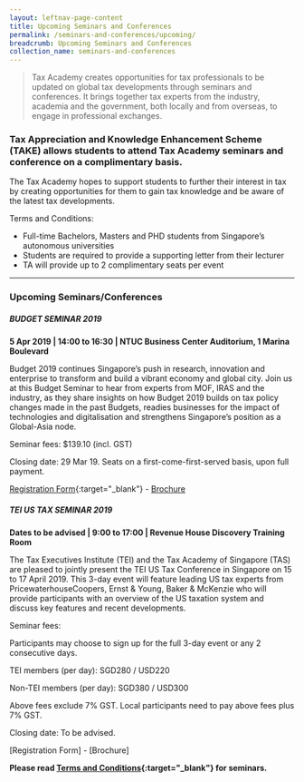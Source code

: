 ```yaml
---
layout: leftnav-page-content
title: Upcoming Seminars and Conferences
permalink: /seminars-and-conferences/upcoming/
breadcrumb: Upcoming Seminars and Conferences
collection_name: seminars-and-conferences
---
```



> Tax Academy creates opportunities for tax professionals to be updated on global tax developments through seminars and conferences. It brings together tax experts from the industry, academia and the government, both locally and from overseas, to engage in professional exchanges.

### **Tax Appreciation and Knowledge Enhancement Scheme (TAKE) allows students to attend Tax Academy seminars and conference on a complimentary basis**.

The Tax Academy hopes to support students to further their interest in tax by creating opportunities for them to gain tax knowledge and be aware of the latest tax developments.

Terms and Conditions:

* Full-time Bachelors, Masters and PHD students from Singapore’s autonomous universities
* Students are required to provide a supporting letter from their lecturer
* TA will provide up to 2 complimentary seats per event

---

### **Upcoming Seminars/Conferences**
##### **BUDGET SEMINAR 2019**
**5 Apr 2019 | 14:00 to 16:30 | NTUC Business Center Auditorium, 1 Marina Boulevard**

Budget 2019 continues Singapore’s push in research, innovation and enterprise to transform and build a vibrant economy and global city. Join us at this Budget Seminar to hear from experts from MOF, IRAS and the industry, as they share insights on how Budget 2019 builds on tax policy changes made in the past Budgets, readies businesses for the impact of technologies and digitalisation and strengthens Singapore’s position as a Global-Asia node.

Seminar fees: $139.10 (incl. GST)

Closing date: 29 Mar 19. Seats on a first-come-first-served basis, upon full payment.

[Registration Form](https://docs.google.com/forms/d/e/1FAIpQLSdpoeCKiTnRLpRKESVLwqx_V1hE-NoRg_5wMtn9xPsHOSLgrg/viewform){:target="_blank"} - [Brochure](/seminars-brochures/BudgetSeminar_Agenda.pdf)

##### **TEI US TAX SEMINAR 2019**
**Dates to be advised | 9:00 to 17:00 | Revenue House Discovery Training Room**

The Tax Executives Institute (TEI) and the Tax Academy of Singapore (TAS) are pleased to jointly present the TEI US Tax Conference in Singapore on 15 to 17 April 2019.  This 3-day event will feature leading US tax experts from PricewaterhouseCoopers, Ernst & Young, Baker & McKenzie who will provide participants with an overview of the US taxation system and discuss key features and recent developments.

Seminar fees:

Participants may choose to sign up for the full 3-day event or any 2 consecutive days.

TEI members (per day): SGD280 / USD220

Non-TEI members (per day): SGD380 / USD300

Above fees exclude 7% GST.  Local participants need to pay above fees plus 7% GST.

Closing date: To be advised.

[Registration Form] - [Brochure]

**Please read [Terms and Conditions](https://production-iras-tax-academy.netlify.com/executive-tax-programmes/terms-and-conditions/){:target="_blank"} for seminars.**
